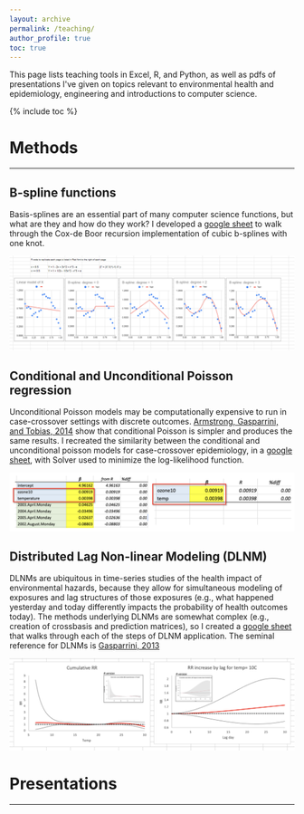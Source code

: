 ```yaml
---
layout: archive
permalink: /teaching/
author_profile: true
toc: true
---
```


This page lists teaching tools in Excel, R, and Python, as well as pdfs of presentations I've given on topics relevant to environmental health and epidemiology, engineering and introductions to computer science.

{% include toc %}
<br>
# Methods
___
## B-spline functions

Basis-splines are an essential part of many computer science functions, but what are they and how do they work? I developed a [google sheet](https://docs.google.com/spreadsheets/d/1E8ozpvn5O1euQtNcaiMLqa-QP4Q_PBpoAX7TgeKYCkU/edit?usp=sharing) to walk through the Cox-de Boor recursion implementation of cubic b-splines with one knot.

[![B-spline functions](/assets/images/Bspline_thumb.PNG)](https://docs.google.com/spreadsheets/d/1E8ozpvn5O1euQtNcaiMLqa-QP4Q_PBpoAX7TgeKYCkU/edit?usp=sharing)

## Conditional and Unconditional Poisson regression

Unconditional Poisson models may be computationally expensive to run in case-crossover settings with discrete outcomes. [Armstrong, Gasparrini, and Tobias, 2014](https://bmcmedresmethodol.biomedcentral.com/articles/10.1186/1471-2288-14-122) show that conditional Poisson is simpler and produces the same results. I recreated the similarity between the conditional and unconditional poisson models for case-crossover epidemiology, in a [google sheet](https://docs.google.com/spreadsheets/d/1eNbHk5S-NEwsu49rO7XXXCVJnmLdLUQRxH3OQ-5HwUU/edit?usp=sharing), with Solver used to minimize the log-likelihood function.

[![Poisson](/assets/images/Poisson.png)](https://docs.google.com/spreadsheets/d/1eNbHk5S-NEwsu49rO7XXXCVJnmLdLUQRxH3OQ-5HwUU/edit?usp=sharing) 

## Distributed Lag Non-linear Modeling (DLNM)

DLNMs are ubiquitous in time-series studies of the health impact of environmental hazards, because they allow for simultaneous modeling of exposures and lag structures of those exposures (e.g., what happened yesterday and today differently impacts the probability of health outcomes today). The methods underlying DLNMs are somewhat complex (e.g., creation of crossbasis and prediction matrices), so I created a [google sheet](https://docs.google.com/spreadsheets/d/1SP6PTXO6TtaVxoACTi5at0KpCNa9jmGhb6vR4PSiYmg/edit?usp=sharing]) that walks through each of the steps of DLNM application. The seminal reference for DLNMs is [Gasparrini, 2013](https://onlinelibrary.wiley.com/doi/full/10.1002/sim.5963)

[![DLNM](/assets/images/DLNM.png)](https://docs.google.com/spreadsheets/d/1SP6PTXO6TtaVxoACTi5at0KpCNa9jmGhb6vR4PSiYmg/edit?usp=sharing) 

# Presentations
____

